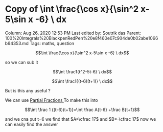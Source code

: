 # Copy of \int \frac{\cos x}{\sin^2 x-5\sin x -6} \ dx

Column: Aug 26, 2020 12:53 PM
Last edited by: Soutrik das
Parent: 100%20Integrals%20BlackpenRedPen%20e8f460e07c904de0b02abe1066b64353.md
Tags: maths, question

$$\int \frac{\cos x}{\sin^2 x-5\sin x -6} \ dx$$

 so we can sub it 

$$\int \frac1{t^2-5t-6} \ dx$$

$$\int \frac1{(t-6)(t+1)} \ dx$$

But is this any useful ? 

We can use [Partial Fractions ](https://www.notion.so/Partial-Fractions-c227001adc814d48a64a7a1aa7a86fdd) To make this into 

$$\int \frac 1 {(t-6)(t+1)}=\int \frac A{t-6} +\frac B{t+1}$$

and we cna put t=6 we find that $A=\cfrac 17$ and $B=-\cfrac 17$  now we can easily find the answer